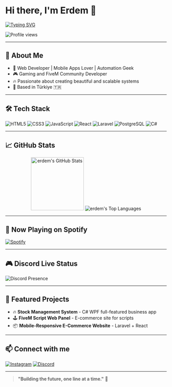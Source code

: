 # Hi there, I'm Erdem 👋
[![Typing SVG](https://readme-typing-svg.demolab.com?font=Fira+Code&size=24&pause=1000&color=7F00FF&width=435&lines=Web+Developer;FiveM+Script+Creator;C%23+and+WPF+Lover;Passionate+about+Tech)](https://git.io/typing-svg)

![Profile views](https://komarev.com/ghpvc/?username=erdem&label=Profile%20Views&color=7F00FF&style=flat)

---

## 🚀 About Me
- 🎯 Web Developer | Mobile Apps Lover | Automation Geek  
- 🎮 Gaming and FiveM Community Developer  
- 🔥 Passionate about creating beautiful and scalable systems  
- 📍 Based in Türkiye 🇹🇷  

---

## 🛠️ Tech Stack
![HTML5](https://img.shields.io/badge/html5-%23E34F26.svg?&style=for-the-badge&logo=html5&logoColor=white)
![CSS3](https://img.shields.io/badge/css3-%231572B6.svg?&style=for-the-badge&logo=css3&logoColor=white)
![JavaScript](https://img.shields.io/badge/javascript-%23323330.svg?&style=for-the-badge&logo=javascript&logoColor=%23F7DF1E)
![React](https://img.shields.io/badge/react-%2320232a.svg?&style=for-the-badge&logo=react&logoColor=%2361DAFB)
![Laravel](https://img.shields.io/badge/laravel-%23FF2D20.svg?&style=for-the-badge&logo=laravel&logoColor=white)
![PostgreSQL](https://img.shields.io/badge/postgresql-%23316192.svg?&style=for-the-badge&logo=postgresql&logoColor=white)
![C#](https://img.shields.io/badge/c%23-%23239120.svg?&style=for-the-badge&logo=c-sharp&logoColor=white)

---

## 📈 GitHub Stats
<p align="center">
  <img src="https://github-readme-stats.vercel.app/api?username=erdem&show_icons=true&theme=tokyonight" alt="erdem's GitHub Stats" height="165">
  <img src="https://github-readme-stats.vercel.app/api/top-langs/?username=erdem&layout=compact&theme=tokyonight" alt="erdem's Top Languages">
</p>

---

## 🎵 Now Playing on Spotify
[![Spotify](https://novatorem-erdem.vercel.app/api/spotify)](https://open.spotify.com/playlist/38qAEAybm69hQXPiGDxO3N?si=20e1f1e7b3624621)

---

## 🎮 Discord Live Status
![Discord Presence](https://lanyard.cnrad.dev/api/461986315911692288?theme=dark&bg=0a0a0a&animated=true&hideDiscriminators=false&borderRadius=15px)

---

## 🌟 Featured Projects
- 🔥 **Stock Management System** - C# WPF full-featured business app  
- 🕹️ **FiveM Script Web Panel** - E-commerce site for scripts  
- 📦 **Mobile-Responsive E-Commerce Website** - Laravel + React  

---

## 📫 Connect with me
[![Instagram](https://img.shields.io/badge/Instagram-%23E4405F.svg?style=for-the-badge&logo=instagram&logoColor=white)](https://www.instagram.com/ravenxymedya/)
[![Discord](https://img.shields.io/badge/Discord-7289DA.svg?style=for-the-badge&logo=discord&logoColor=white)](https://discord.com/users/461986315911692288)

---

> **"Building the future, one line at a time."** 🚀

